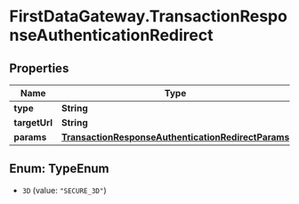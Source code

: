 # FirstDataGateway.TransactionResponseAuthenticationRedirect

## Properties
Name | Type | Description | Notes
------------ | ------------- | ------------- | -------------
**type** | **String** |  | [optional] 
**targetUrl** | **String** |  | [optional] 
**params** | [**TransactionResponseAuthenticationRedirectParams**](TransactionResponseAuthenticationRedirectParams.md) |  | [optional] 


<a name="TypeEnum"></a>
## Enum: TypeEnum


* `3D` (value: `"SECURE_3D"`)




